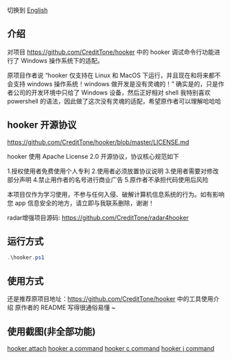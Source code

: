 切换到 [English](docs/README-en.md)

## 介绍

对项目 https://github.com/CreditTone/hooker 中的 hooker 调试命令行功能进行了 Windows 操作系统下的适配。

原项目作者说 “hooker 仅支持在 Linux 和 MacOS 下运行，并且现在和将来都不会支持 windows 操作系统！windows 做开发是没有灵魂的！”
确实是的，只是作者公司的开发环境中只给了 Windows 设备，然后正好相对 shell 我特别喜欢 powershell 的语法，因此做了这次没有灵魂的适配，希望原作者可以理解哈哈哈

## hooker 开源协议
https://github.com/CreditTone/hooker/blob/master/LICENSE.md

hooker 使用 Apache License 2.0 开源协议，协议核心规范如下

1.授权使用者免费使用个人专利
2.使用者必须放置协议说明
3.使用者需要对修改部分声明
4.禁止用作者的名号进行商业广告
5.原作者不承担代码使用后风险

本项目仅作为学习使用，不参与任何入侵、破解计算机信息系统的行为。如有影响您 app 信息安全的地方，请立即与我联系删除，谢谢！

radar增强项目源码: https://github.com/CreditTone/radar4hooker

## 运行方式

```powershell
.\hooker.ps1
```

## 使用方式

还是推荐原项目地址：https://github.com/CreditTone/hooker 中的工具使用介绍
原作者的 README 写得很通俗易懂 ~


## 使用截图(非全部功能)

[hooker attach](screenshots/hooker-attach.png)
[hooker a command](screenshots/hooker-a.png)
[hooker c command](screenshots/hooker-c.png)
[hooker j command](screenshots/hooker-j.png)